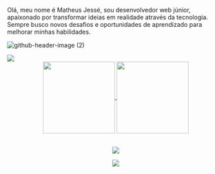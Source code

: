 <p>Olá, meu nome é Matheus Jessé, sou desenvolvedor web júnior, apaixonado por transformar ideias em realidade através da tecnologia. Sempre busco novos desafios e oportunidades de aprendizado para melhorar minhas habilidades.</p>

![github-header-image (2)](https://user-images.githubusercontent.com/28015951/170158432-8b8b8c6f-2d34-407a-9a46-1a51f1326864.png)
<div>
<a href="https://www.linkedin.com/in/matheusjesse/" target="_blank"><img src="https://img.shields.io/badge/-LinkedIn-%230077B5?style=for-the-badge&logo=linkedin&logoColor=white"></a> 
</div>  
<div align="center">
<a href="https://github.com/matheusjesse/github-readme-stats">
  <img height="167em" align="center" src="https://github-readme-stats.vercel.app/api?username=matheusjesse&show_icons=true&theme=slateorange"/>
</a>
<a href="https://github.com/matheusjesse/convoychat">
  <img height="167em" align="center" src="https://github-readme-stats.vercel.app/api/top-langs/?username=matheusjesse&layout=compact&langs_count=8&theme=slateorange"/>
</a>
</div>
<br/>
<p align="center">
  <a href="https://skillicons.dev">
    <img src="https://skillicons.dev/icons?i=html,css,styledcomponents,git,docker,js" />
  </a>
</p>
<p align="center">
  <a href="https://skillicons.dev">
    <img src="https://skillicons.dev/icons?i=mysql,express,nodejs,react,ts,vscode" />
  </a>
</p>



